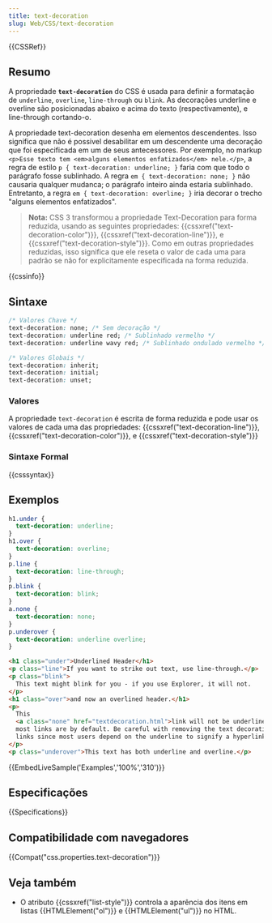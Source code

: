 ```yaml
---
title: text-decoration
slug: Web/CSS/text-decoration
---
```


{{CSSRef}}

## Resumo

A propriedade **`text-decoration`** do CSS é usada para definir a formatação de `underline`, `overline`, `line-through` ou `blink`. As decorações underline e overline são posicionadas abaixo e acima do texto (respectivamente), e line-through cortando-o.

A propriedade text-decoration desenha em elementos descendentes. Isso significa que não é possivel desabilitar em um descendente uma decoração que foi especificada em um de seus antecessores. Por exemplo, no markup `<p>Esse texto tem <em>alguns elementos enfatizados</em> nele.</p>`, a regra de estilo `p { text-decoration: underline; }` faria com que todo o parágrafo fosse sublinhado. A regra `em { text-decoration: none; }` não causaria qualquer mudanca; o parágrafo inteiro ainda estaria sublinhado. Entretanto, a regra `em { text-decoration: overline; }` iria decorar o trecho "alguns elementos enfatizados".

> **Nota:** CSS 3 transformou a propriedade Text-Decoration para forma reduzida, usando as seguintes propriedades: {{cssxref("text-decoration-color")}}, {{cssxref("text-decoration-line")}}, e {{cssxref("text-decoration-style")}}. Como em outras propriedades reduzidas, isso significa que ele reseta o valor de cada uma para padrão se não for explicitamente especificada na forma reduzida.

{{cssinfo}}

## Sintaxe

```css
/* Valores Chave */
text-decoration: none; /* Sem decoração */
text-decoration: underline red; /* Sublinhado vermelho */
text-decoration: underline wavy red; /* Sublinhado ondulado vermelho */

/* Valores Globais */
text-decoration: inherit;
text-decoration: initial;
text-decoration: unset;
```

### Valores

A propriedade `text-decoration` é escrita de forma reduzida e pode usar os valores de cada uma das propriedades: {{cssxref("text-decoration-line")}}, {{cssxref("text-decoration-color")}}, e {{cssxref("text-decoration-style")}}

### Sintaxe Formal

{{csssyntax}}

## Exemplos

```css
h1.under {
  text-decoration: underline;
}
h1.over {
  text-decoration: overline;
}
p.line {
  text-decoration: line-through;
}
p.blink {
  text-decoration: blink;
}
a.none {
  text-decoration: none;
}
p.underover {
  text-decoration: underline overline;
}
```

```html
<h1 class="under">Underlined Header</h1>
<p class="line">If you want to strike out text, use line-through.</p>
<p class="blink">
  This text might blink for you - if you use Explorer, it will not.
</p>
<h1 class="over">and now an overlined header.</h1>
<p>
  This
  <a class="none" href="textdecoration.html">link will not be underlined</a>, as
  most links are by default. Be careful with removing the text decoration on
  links since most users depend on the underline to signify a hyperlink.
</p>
<p class="underover">This text has both underline and overline.</p>
```

{{EmbedLiveSample('Examples','100%','310')}}

## Especificações

{{Specifications}}

## Compatibilidade com navegadores

{{Compat("css.properties.text-decoration")}}

## Veja também

- O atributo {{cssxref("list-style")}} controla a aparência dos itens em listas {{HTMLElement("ol")}} e {{HTMLElement("ul")}} no HTML.

